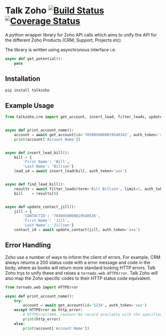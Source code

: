 # Talk Zoho [![Build Status](https://travis-ci.org/A2Z-Cloud/Talk-Zoho.svg?branch=master)](https://travis-ci.org/A2Z-Cloud/Talk-Zoho) [![Coverage Status](https://coveralls.io/repos/github/A2Z-Cloud/Talk-Zoho/badge.svg?branch=master)](https://coveralls.io/github/A2Z-Cloud/Talk-Zoho?branch=master)

A python wrapper library for Zoho API calls which aims to unify the API for the different Zoho Products (CRM, Support, Projects etc).

The library is written using asynchronous interface i.e.
```python
async def get_potential():
    pass
```  

## Installation
```bash
pip install talkzoho
```

## Example Usage
```python
from talkzoho.crm import get_account, insert_lead, filter_leads, update_contact


async def print_account_name():
    account = await get_account(id='7030050000019540342', auth_token='xxx')
    print(account['Account Name'])


async def insert_lead_bill():
    bill = {
        'First Name': 'Bill',
        'Last Name': 'Billson'}
    lead_id = await insert_lead(bill, auth_token='xxx')


async def find_lead_bill():
    results = await filter_leads(term='Bill Billson', limit=1, auth_token='xxx')
    bill    = results[0]


async def update_contact_jill():
    jill = {
        'CONTACTID': '7030050000019540536',
        'First Name': 'Jill',
        'Last Name': 'Jillson'}
    contact_id = await update_contact(jill, auth_token='xxx')
```

## Error Handling
Zoho use a number of ways to inform the client of errors. For example, CRM always returns a 200 status code with a error message and code in the body, where as books will return more standard looking HTTP errors. Talk Zoho trys to unify these and raises a `tornado.web.HTTPError`. Talk Zoho will also map the Zoho specific codes to their HTTP status code equivalent.
```python
from tornado.web import HTTPError

async def print_account_name():
    try:
        account = await get_account(id='1234', auth_token='xxx')
    except HTTPError as http_error:
        # HTTPError(404, reason='No record available with the specified record ID.')
        print(http_error)
    else:
        print(account['Account Name'])
```
